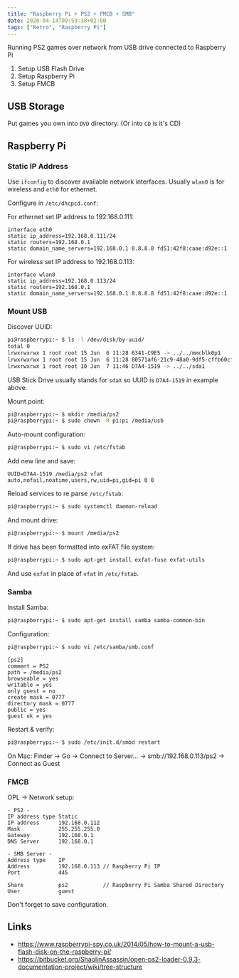 ```yaml
---
title: "Raspberry Pi + PS2 + FMCB + SMB"
date: 2020-04-14T09:59:38+02:00
tags: ["Retro", "Raspberry Pi"]
---
```


Running PS2 games over network from USB drive connected to Raspberry Pi

1. Setup USB Flash Drive
1. Setup Raspberry Pi
1. Setup FMCB

## USB Storage

Put games you own into `DVD` directory. (Or into `CD` is it's CD)

## Raspberry Pi

### Static IP Address

Use `ifconfig` to discover available network interfaces. Usually `wlan0` is for wireless and `eth0` for ethernet.

Configure in `/etc/dhcpcd.conf`:

For ethernet set IP address to 192.168.0.111:

```
interface eth0
static ip_address=192.168.0.111/24
static routers=192.168.0.1
static domain_name_servers=192.168.0.1 8.8.8.8 fd51:42f8:caae:d92e::1
```

For wireless set IP address to 192.168.0.113:

```
interface wlan0
static ip_address=192.168.0.113/24
static routers=192.168.0.1
static domain_name_servers=192.168.0.1 8.8.8.8 fd51:42f8:caae:d92e::1
```

### Mount USB

Discover UUID:

```sh
pi@raspberrypi:~ $ ls -l /dev/disk/by-uuid/
total 0
lrwxrwxrwx 1 root root 15 Jun  6 11:28 6341-C9E5 -> ../../mmcblk0p1
lrwxrwxrwx 1 root root 15 Jun  6 11:28 80571af6-21c9-48a0-9df5-cffb60cf79af -> ../../mmcblk0p2
lrwxrwxrwx 1 root root 10 Jun  7 11:46 D7A4-1519 -> ../../sda1
```

USB Stick Drive usually stands for `sdaX` so UUID is `D7A4-1519` in example above.

Mount point:

```sh
pi@raspberrypi:~ $ mkdir /media/ps2
pi@raspberrypi:~ $ sudo chown -R pi:pi /media/usb
```

Auto-mount configuration:

```sh
pi@raspberrypi:~ $ sudo vi /etc/fstab
```

Add new line and save:

```
UUID=D7A4-1519 /media/ps2 vfat auto,nofail,noatime,users,rw,uid=pi,gid=pi 0 0
```

Reload services to re parse `/etc/fstab`:

```sh
pi@raspberrypi:~ $ sudo systemctl daemon-reload
```

And mount drive:

```sh
pi@raspberrypi:~ $ mount /media/ps2
```

If drive has been formatted into exFAT file system:

```sh
pi@raspberrypi:~ $ sudo apt-get install exfat-fuse exfat-utils
```

And use `exfat` in place of `vfat` in `/etc/fstab`.

### Samba

Install Samba:

```sh
pi@raspberrypi:~ $ sudo apt-get install samba samba-common-bin
```

Configuration:

```sh
pi@raspberrypi:~ $ sudo vi /etc/samba/smb.conf
```

```
[ps2]
comment = PS2
path = /media/ps2
browseable = yes
writable = yes
only guest = no
create mask = 0777
directory mask = 0777
public = yes
guest ok = yes
```

Restart & verify:

```sh
pi@raspberrypi:~ $ sudo /etc/init.d/smbd restart
```

On Mac: Finder -> Go -> Connect to Server... -> smb://192.168.0.113/ps2 -> Connect as Guest

### FMCB

OPL -> Network setup:

```
- PS2 -
IP address type Static
IP address      192.168.0.112
Mask            255.255.255.0
Gateway         192.168.0.1
DNS Server      192.168.0.1

- SMB Server -
Address type    IP
Address         192.168.0.113 // Raspberry Pi IP
Port            445

Share           ps2           // Raspberry Pi Samba Shared Directory
User            guest
```

Don't forget to save configuration.

## Links
* https://www.raspberrypi-spy.co.uk/2014/05/how-to-mount-a-usb-flash-disk-on-the-raspberry-pi/
* https://bitbucket.org/ShaolinAssassin/open-ps2-loader-0.9.3-documentation-project/wiki/tree-structure
